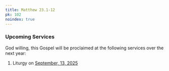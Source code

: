 ```yaml
---
title: Matthew 23.1-12
pk: 102
noindex: true
---
```


### Upcoming Services

God willing, this Gospel will be proclaimed at the following services over the next year:


1. Liturgy on [September, 13, 2025](https://orthocal.info/readings/gregorian/2025/09/13/)
